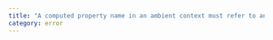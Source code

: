 ```yaml
---
title: "A computed property name in an ambient context must refer to an expression whose type is a literal type or a 'unique symbol' type."
category: error
---
```


